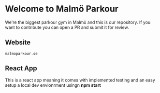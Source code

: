 # Welcome to Malmö Parkour

We're the biggest parkour gym in Malmö and this is our repository. If you want to contribute you can open a PR and submit it for review.

## Website

``
malmoparkour.se
``

## React App

This is a react app meaning it comes with implemented testing and an easy setup a local dev envionrment usingn **npm start**